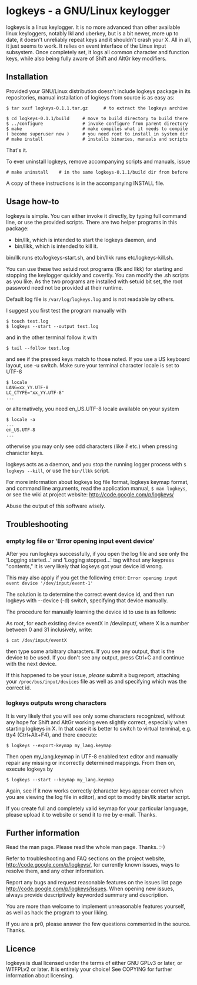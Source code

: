 # logkeys - a GNU/Linux keylogger

logkeys is a linux keylogger.  It is no more advanced than other available linux
keyloggers, notably lkl and uberkey, but is a bit newer, more up to date, it
doesn't unreliably repeat keys and it shouldn't crash your X. All in all, it
just seems to work. It relies on event interface of the Linux input subsystem. 
Once completely set, it logs all common character and function keys, while also
being fully aware of Shift and AltGr key modifiers.


## Installation

Provided your GNU/Linux distribution doesn't include logkeys package in its
repositories, manual installation of logkeys from source is as easy as:

    $ tar xvzf logkeys-0.1.1.tar.gz      # to extract the logkeys archive
 
    $ cd logkeys-0.1.1/build     # move to build directory to build there
    $ ../configure               # invoke configure from parent directory
    $ make                       # make compiles what it needs to compile
    ( become superuser now )     # you need root to install in system dir
    # make install               # installs binaries, manuals and scripts

That's it.

To ever uninstall logkeys, remove accompanying scripts and manuals, issue

    # make uninstall    # in the same logkeys-0.1.1/build dir from before

A copy of these instructions is in the accompanying INSTALL file.


## Usage how-to

logkeys is simple. You can either invoke it directly, by typing full command 
line, or use the provided scripts. There are two helper programs in this 
package:

- bin/llk, which is intended to start the logkeys daemon, and
- bin/llkk, which is intended to kill it.
 
bin/llk runs etc/logkeys-start.sh, and bin/llkk runs etc/logkeys-kill.sh.

You can use these two setuid root programs (llk and llkk) for starting and
stopping the keylogger quickly and covertly. You can modify the .sh scripts as
you like. As the two programs are installed with setuid bit set, the root
password need not be provided at their runtime.

Default log file is `/var/log/logkeys.log` and is not readable by others.

I suggest you first test the program manually with

    $ touch test.log
    $ logkeys --start --output test.log

and in the other terminal follow it with

    $ tail --follow test.log

and see if the pressed keys match to those noted. If you use a US keyboard
layout, use -u switch. Make sure your terminal character locale is set to UTF-8

    $ locale
    LANG=xx_YY.UTF-8
    LC_CTYPE="xx_YY.UTF-8"
    ...

or alternatively, you need en_US.UTF-8 locale available on your system

    $ locale -a
    ...
    en_US.UTF-8
    ...

otherwise you may only see odd characters (like ꑶ etc.) when pressing character
keys.

logkeys acts as a daemon, and you stop the running logger process with
`$ logkeys --kill`, or use the `bin/llkk` script.

For more information about logkeys log file format, logkeys keymap
format, and command line arguments, read the application manual, `$
man logkeys`, or see the wiki at project website:
http://code.google.com/p/logkeys/

Abuse the output of this software wisely.


## Troubleshooting

### empty log file or 'Error opening input event device'

After you run logkeys successfully, if you open the log file and see only the
'Logging started...' and 'Logging stopped...' tag without any keypress
"contents," it is very likely that logkeys got your device id wrong.

This may also apply if you get the following error: `Error opening
input event device '/dev/input/event-1'`

The solution is to determine the correct event device id, and then run 
logkeys with --device (-d) switch, specifying that device manually.

The procedure for manually learning the device id to use is as follows:

As root, for each existing device eventX in /dev/input/, where X is a number
between 0 and 31 inclusively, write:

    $ cat /dev/input/eventX

then type some arbitrary characters. If you see any output, that is the device
to be used. If you don't see any output, press Ctrl+C and continue with the
next device.

If this happened to be your issue, *please* submit a bug report, attaching
your `/proc/bus/input/devices` file as well as and specifying which was the
correct id.


### logkeys outputs wrong characters

It is very likely that you will see only some characters recognized, without
any hope for Shift and AltGr working even slightly correct, especially when
starting logkeys in X. In that case it is better to switch to virtual 
terminal, e.g. tty4 (Ctrl+Alt+F4), and there execute:

    $ logkeys --export-keymap my_lang.keymap

Then open my_lang.keymap in UTF-8 enabled text editor and manually repair any
missing or incorrectly determined mappings. From then on, execute logkeys by

    $ logkeys --start --keymap my_lang.keymap

Again, see if it now works correctly (character keys appear correct when you
are viewing the log file in editor), and opt to modify bin/llk starter script.

If you create full and completely valid keymap for your particular language,
please upload it to website or send it to me by e-mail. Thanks.


## Further information

Read the man page. Please read the whole man page. Thanks. :-)

Refer to troubleshooting and FAQ sections on the project website,
http://code.google.com/p/logkeys/, for currently known issues, ways to
resolve them, and any other information.

Report any bugs and request reasonable features on the issues list
page http://code.google.com/p/logkeys/issues.  When opening new
issues, always provide descriptively keyworded summary and
description.

You are more than welcome to implement unreasonable features yourself, as well
as hack the program to your liking.

If you are a pr0, please answer the few questions commented in the source.
Thanks.

## Licence

logkeys is dual licensed under the terms of either GNU GPLv3 or later, or
WTFPLv2 or later. It is entirely your choice! See COPYING for further
information about licensing.
